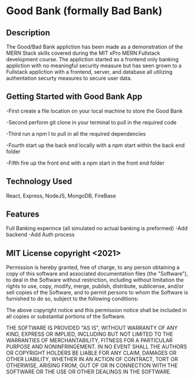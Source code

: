 # Good Bank (formally Bad Bank)

## Description

The Good/Bad Bank appliction has been made as a demonstration of the MERN Stack skills covered during the MIT xPro MERN Fullstack development course. The appliction started as a frontend only banking appliction with no meaningful security measure but has seen grown to a Fullstack appliction with a frontend, server, and database all utilizing authentation securty measures to secure user data.

## Getting Started with Good Bank App

-First create a file location on your local machine to store the Good Bank

-Second perform git clone in your terminal to pull in the required code

-Third run a npm I to pull in all the required dependencies

-Fourth start up the back end locally with a npm start within the back end folder

-Fifth fire up the front end with a npm start in the front end folder

## Technology Used
React, Express, NodeJS, MongoDB, FireBase

## Features
Full Banking experince (all simulated no actual banking is preformed)
-Add backend
-Add Auth process

## MIT License copyright <2021> <Robert Sweeten>
Permission is hereby granted, free of charge, to any person obtaining a copy of this software and associated documentation files (the "Software"), to deal in the Software without restriction, including without limitation the rights to use, copy, modify, merge, publish, distribute, sublicense, and/or sell copies of the Software, and to permit persons to whom the Software is furnished to do so, subject to the following conditions:

The above copyright notice and this permission notice shall be included in all copies or substantial portions of the Software.

THE SOFTWARE IS PROVIDED "AS IS", WITHOUT WARRANTY OF ANY KIND, EXPRESS OR IMPLIED, INCLUDING BUT NOT LIMITED TO THE WARRANTIES OF MERCHANTABILITY, FITNESS FOR A PARTICULAR PURPOSE AND NONINFRINGEMENT. IN NO EVENT SHALL THE AUTHORS OR COPYRIGHT HOLDERS BE LIABLE FOR ANY CLAIM, DAMAGES OR OTHER LIABILITY, WHETHER IN AN ACTION OF CONTRACT, TORT OR OTHERWISE, ARISING FROM, OUT OF OR IN CONNECTION WITH THE SOFTWARE OR THE USE OR OTHER DEALINGS IN THE SOFTWARE.
